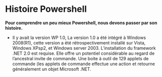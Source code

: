 # Histoire Powershell

__Pour comprendre un peu mieux Powershell, nous devons passer par son histoire.__

-	Il y avait la version WP 1.0, La version 1.0 a été intégré à Windows 2008(R1), cette version a été rétrospectivement installé sur Vista, Windows XPsp2, et Windows server 2003. L’installation du framework .NET 2.0 est requise. Elle offre un potentiel considérable au regard de l’ancestral invite de commande. Une boite à outil de 129 applets de commande (les applets de commande effectue une action et retourne généralement un objet Microsoft .NET.
